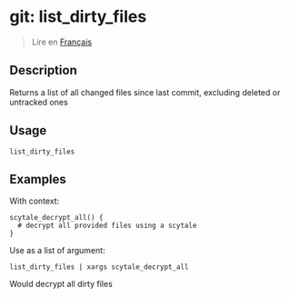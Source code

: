 # git: list_dirty_files

> Lire en [Français](/docs/fr/helpers/git/list_dirty_files.md)

## Description

Returns a list of all changed files since last commit, excluding deleted or untracked ones

## Usage

```shell
list_dirty_files
```

## Examples

With context:

```shell
scytale_decrypt_all() {
  # decrypt all provided files using a scytale
}
```

Use as a list of argument:

```shell
list_dirty_files | xargs scytale_decrypt_all
```

Would decrypt all dirty files
